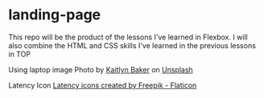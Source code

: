 # landing-page
This repo will be the product of the lessons I've learned in Flexbox. I will also combine the HTML and CSS skills I've learned in the previous lessons in TOP

Using laptop image
Photo by <a href="https://unsplash.com/@kaitlynbaker?utm_source=unsplash&utm_medium=referral&utm_content=creditCopyText">Kaitlyn Baker</a> on <a href="https://unsplash.com/photos/vZJdYl5JVXY?utm_source=unsplash&utm_medium=referral&utm_content=creditCopyText">Unsplash</a>
  
Latency Icon
<a href="https://www.flaticon.com/free-icons/latency" title="latency icons">Latency icons created by Freepik - Flaticon</a>